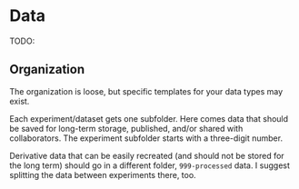 # Data

TODO:

## Organization

The organization is loose, but specific templates for your data types may exist.

Each experiment/dataset gets one subfolder.
Here comes data that should be saved for long-term storage, published, and/or shared with collaborators.
The experiment subfolder starts with a three-digit number.

Derivative data that can be easily recreated (and should not be stored for the long term) should go in a different folder, `999-processed` data.
I suggest splitting the data between experiments there, too.
